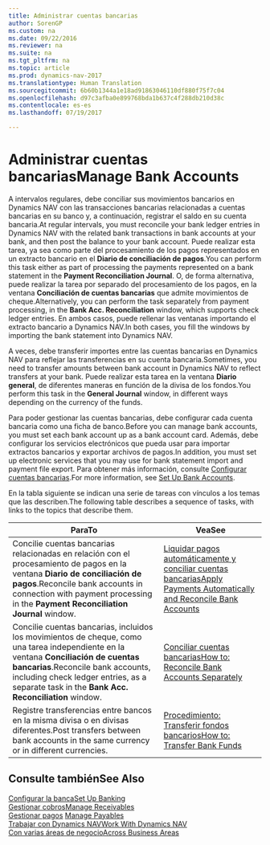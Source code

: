 ```yaml
---
title: Administrar cuentas bancarias
author: SorenGP
ms.custom: na
ms.date: 09/22/2016
ms.reviewer: na
ms.suite: na
ms.tgt_pltfrm: na
ms.topic: article
ms.prod: dynamics-nav-2017
ms.translationtype: Human Translation
ms.sourcegitcommit: 6b60b1344a1e18ad91863046110df880f75f7c04
ms.openlocfilehash: d97c3afba0e899768bda1b637c4f288db210d38c
ms.contentlocale: es-es
ms.lasthandoff: 07/19/2017

---
```


# <a name="manage-bank-accounts"></a><span data-ttu-id="329c4-102">Administrar cuentas bancarias</span><span class="sxs-lookup"><span data-stu-id="329c4-102">Manage Bank Accounts</span></span>
<span data-ttu-id="329c4-103">A intervalos regulares, debe conciliar sus movimientos bancarios en Dynamics NAV con las transacciones bancarias relacionadas a cuentas bancarias en su banco y, a continuación, registrar el saldo en su cuenta bancaria.</span><span class="sxs-lookup"><span data-stu-id="329c4-103">At regular intervals, you must reconcile your bank ledger entries in Dynamics NAV with the related bank transactions in bank accounts at your bank, and then post the balance to your bank account.</span></span> <span data-ttu-id="329c4-104">Puede realizar esta tarea, ya sea como parte del procesamiento de los pagos representados en un extracto bancario en el **Diario de conciliación de pagos**.</span><span class="sxs-lookup"><span data-stu-id="329c4-104">You can perform this task either as part of processing the payments represented on a bank statement in the **Payment Reconciliation Journal**.</span></span> <span data-ttu-id="329c4-105">O, de forma alternativa, puede realizar la tarea por separado del procesamiento de los pagos, en la ventana **Conciliación de cuentas bancarias** que admite movimientos de cheque.</span><span class="sxs-lookup"><span data-stu-id="329c4-105">Alternatively, you can perform the task separately from payment processing, in the **Bank Acc. Reconciliation** window, which supports check ledger entries.</span></span> <span data-ttu-id="329c4-106">En ambos casos, puede rellenar las ventanas importando el extracto bancario a Dynamics NAV.</span><span class="sxs-lookup"><span data-stu-id="329c4-106">In both cases, you fill the windows by importing the bank statement into Dynamics NAV.</span></span>

<span data-ttu-id="329c4-107">A veces, debe transferir importes entre las cuentas bancarias en Dynamics NAV para reflejar las transferencias en su cuenta bancaria.</span><span class="sxs-lookup"><span data-stu-id="329c4-107">Sometimes, you need to transfer amounts between bank account in Dynamics NAV to reflect transfers at your bank.</span></span> <span data-ttu-id="329c4-108">Puede realizar esta tarea en la ventana **Diario general**, de diferentes maneras en función de la divisa de los fondos.</span><span class="sxs-lookup"><span data-stu-id="329c4-108">You perform this task in the **General Journal** window, in different ways depending on the currency of the funds.</span></span>

<span data-ttu-id="329c4-109">Para poder gestionar las cuentas bancarias, debe configurar cada cuenta bancaria como una ficha de banco.</span><span class="sxs-lookup"><span data-stu-id="329c4-109">Before you can manage bank accounts, you must set each bank account up as a bank account card.</span></span> <span data-ttu-id="329c4-110">Además, debe configurar los servicios electrónicos que pueda usar para importar extractos bancarios y exportar archivos de pagos.</span><span class="sxs-lookup"><span data-stu-id="329c4-110">In addition, you must set up electronic services that you may use for bank statement import and payment file export.</span></span> <span data-ttu-id="329c4-111">Para obtener más información, consulte [Configurar cuentas bancarias](bank-setup-banking.md).</span><span class="sxs-lookup"><span data-stu-id="329c4-111">For more information, see [Set Up Bank Accounts](bank-setup-banking.md).</span></span>

<span data-ttu-id="329c4-112">En la tabla siguiente se indican una serie de tareas con vínculos a los temas que las describen.</span><span class="sxs-lookup"><span data-stu-id="329c4-112">The following table describes a sequence of tasks, with links to the topics that describe them.</span></span>

|<span data-ttu-id="329c4-113">Para</span><span class="sxs-lookup"><span data-stu-id="329c4-113">To</span></span> |<span data-ttu-id="329c4-114">Vea</span><span class="sxs-lookup"><span data-stu-id="329c4-114">See</span></span> |
|---|----|
|<span data-ttu-id="329c4-115">Concilie cuentas bancarias relacionadas en relación con el procesamiento de pagos en la ventana **Diario de conciliación de pagos**.</span><span class="sxs-lookup"><span data-stu-id="329c4-115">Reconcile bank accounts in connection with payment processing in the **Payment Reconciliation Journal** window.</span></span>|[<span data-ttu-id="329c4-116">Liquidar pagos automáticamente y conciliar cuentas bancarias</span><span class="sxs-lookup"><span data-stu-id="329c4-116">Apply Payments Automatically and Reconcile Bank Accounts</span></span>](receivables-apply-payments-auto-reconcile-bank-accounts.md)|
|<span data-ttu-id="329c4-117">Concilie cuentas bancarias, incluidos los movimientos de cheque, como una tarea independiente en la ventana **Conciliación de cuentas bancarias**.</span><span class="sxs-lookup"><span data-stu-id="329c4-117">Reconcile bank accounts, including check ledger entries, as a separate task in the **Bank Acc. Reconciliation** window.</span></span>|[<span data-ttu-id="329c4-118">Conciliar cuentas bancarias</span><span class="sxs-lookup"><span data-stu-id="329c4-118">How to: Reconcile Bank Accounts Separately</span></span>](bank-how-reconcile-bank-accounts-separately.md)|
|<span data-ttu-id="329c4-119">Registre transferencias entre bancos en la misma divisa o en divisas diferentes.</span><span class="sxs-lookup"><span data-stu-id="329c4-119">Post transfers between bank accounts in the same currency or in different currencies.</span></span>|[<span data-ttu-id="329c4-120">Procedimiento: Transferir fondos bancarios</span><span class="sxs-lookup"><span data-stu-id="329c4-120">How to: Transfer Bank Funds</span></span>](bank-how-transfer-bank-funds.md)
## <a name="see-also"></a><span data-ttu-id="329c4-121">Consulte también</span><span class="sxs-lookup"><span data-stu-id="329c4-121">See Also</span></span>  
[<span data-ttu-id="329c4-122">Configurar la banca</span><span class="sxs-lookup"><span data-stu-id="329c4-122">Set Up Banking</span></span>](bank-setup-banking.md)  
[<span data-ttu-id="329c4-123">Gestionar cobros</span><span class="sxs-lookup"><span data-stu-id="329c4-123">Manage Receivables</span></span>](receivables-manage-receivables.md)  
<span data-ttu-id="329c4-124">[Gestionar pagos](payables-manage-payables.md)  </span><span class="sxs-lookup"><span data-stu-id="329c4-124">[Manage Payables](payables-manage-payables.md)  </span></span>  
[<span data-ttu-id="329c4-125">Trabajar con Dynamics NAV</span><span class="sxs-lookup"><span data-stu-id="329c4-125">Work With Dynamics NAV</span></span>](ui-work-product.md)  
[<span data-ttu-id="329c4-126">Con varias áreas de negocio</span><span class="sxs-lookup"><span data-stu-id="329c4-126">Across Business Areas</span></span>](ui-across-business-areas.md)

